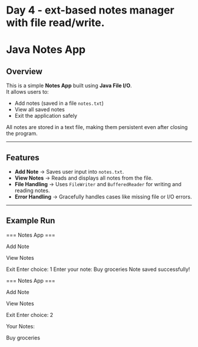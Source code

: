 ﻿# Day 4 - ext-based notes manager with file read/write.

#  Java Notes App

##  Overview
This is a simple **Notes App** built using **Java File I/O**.  
It allows users to:
- Add notes (saved in a file `notes.txt`)
- View all saved notes
- Exit the application safely

All notes are stored in a text file, making them persistent even after closing the program.

---

##  Features
- **Add Note** → Saves user input into `notes.txt`.
- **View Notes** → Reads and displays all notes from the file.
- **File Handling** → Uses `FileWriter` and `BufferedReader` for writing and reading notes.
- **Error Handling** → Gracefully handles cases like missing file or I/O errors.

---

##  Example Run

=== Notes App ===

Add Note

View Notes

Exit
Enter choice: 1
Enter your note: Buy groceries
Note saved successfully!

=== Notes App ===

Add Note

View Notes

Exit
Enter choice: 2

Your Notes:

Buy groceries
